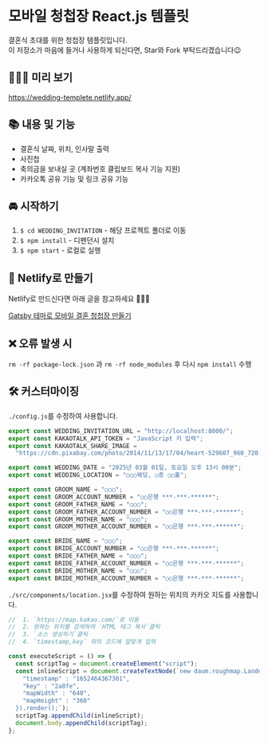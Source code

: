 # 모바일 청첩장 React.js 템플릿

결혼식 초대를 위한 청첩장 템플릿입니다.  
이 저장소가 마음에 들거나 사용하게 되신다면, Star와 Fork 부탁드리겠습니다😉

## 👰🏻‍♀️ 미리 보기

https://wedding-templete.netlify.app/

## 📚 내용 및 기능

- 결혼식 날짜, 위치, 인사말 출력
- 사진첩
- 축의금을 보내실 곳 (계좌번호 클립보드 복사 기능 지원)
- 카카오톡 공유 기능 및 링크 공유 기능

## 🚘 시작하기

1. `$ cd WEDDING_INVITATION` - 해당 프로젝트 폴더로 이동
2. `$ npm install` - 디펜던시 설치
3. `$ npm start` - 로컬로 실행

## 🔧 Netlify로 만들기

Netlify로 만드신다면 아래 글을 참고하세요 🕵🏻‍♂️

[Gatsby 테마로 모바일 결혼 청첩장 만들기](https://joy.pe.kr/gatsby-wedding-deploy/)

## ❌ 오류 발생 시

`rm -rf package-lock.json` 과 `rm -rf node_modules` 후 다시 `npm install` 수행

## 🛠 커스터마이징

`./config.js`를 수정하여 사용합니다.

```javascript
export const WEDDING_INVITATION_URL = "http://localhost:8000/";
export const KAKAOTALK_API_TOKEN = "JavaScript 키 입력";
export const KAKAOTALK_SHARE_IMAGE =
  "https://cdn.pixabay.com/photo/2014/11/13/17/04/heart-529607_960_720.jpg";

export const WEDDING_DATE = "2025년 03월 01일, 토요일 오후 13시 00분";
export const WEDDING_LOCATION = "○○○웨딩, ○층 ○○홀";

export const GROOM_NAME = "○○○";
export const GROOM_ACCOUNT_NUMBER = "○○은행 ***-***-******";
export const GROOM_FATHER_NAME = "○○○";
export const GROOM_FATHER_ACCOUNT_NUMBER = "○○은행 ***-***-******";
export const GROOM_MOTHER_NAME = "○○○";
export const GROOM_MOTHER_ACCOUNT_NUMBER = "○○은행 ***-***-******";

export const BRIDE_NAME = "○○○";
export const BRIDE_ACCOUNT_NUMBER = "○○은행 ***-***-******";
export const BRIDE_FATHER_NAME = "○○○";
export const BRIDE_FATHER_ACCOUNT_NUMBER = "○○은행 ***-***-******";
export const BRIDE_MOTHER_NAME = "○○○";
export const BRIDE_MOTHER_ACCOUNT_NUMBER = "○○은행 ***-***-******";
```

`./src/components/location.jsx`를 수정하여 원하는 위치의 카카오 지도를 사용합니다.

```javascript
//  1. `https://map.kakao.com/`로 이동
//  2. 원하는 위치를 검색하여 `HTML 태그 복사`클릭
//  3. `소스 생성하기`클릭
//  4. `timestamp,key` 위의 코드에 알맞게 입력

const executeScript = () => {
  const scriptTag = document.createElement("script");
  const inlineScript = document.createTextNode(`new daum.roughmap.Lander({
    "timestamp" : "1652464367301",
    "key" : "2a8fe",
    "mapWidth" : "640",
    "mapHeight" : "360"
  }).render();`);
  scriptTag.appendChild(inlineScript);
  document.body.appendChild(scriptTag);
};
```
